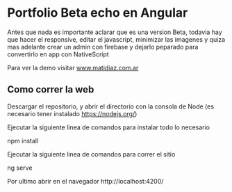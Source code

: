 # Portfolio Beta echo en Angular

Antes que nada es importante aclarar que es una version Beta, todavia hay que hacer el responsive, editar el javascript, minimizar las imagenes y quiza mas adelante crear un admin con firebase y dejarlo peparado para convertirlo en app con NativeScript

Para ver la demo visitar www.matidiaz.com.ar

## Como correr la web

Descargar el repositorio, y abrir el directorio con la consola de Node (es necesario tener instalado https://nodejs.org/)

Ejecutar la siguiente linea de comandos para instalar todo lo necesario

npm install

Ejecutar la siguiente linea de comandos para correr el sitio

ng serve

Por ultimo abrir en el navegador http://localhost:4200/